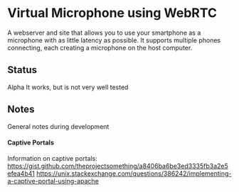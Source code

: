 # Virtual Microphone using WebRTC
A webserver and site that allows you to use your smartphone as a microphone with as little latency as possible.
It supports multiple phones connecting, each creating a microphone on the host computer.

## Status
Alpha
It works, but is not very well tested


## Notes
General notes during development


#### Captive Portals
Information on captive portals:
https://gist.github.com/theprojectsomething/a8406ba6be3ed3335fb3a2e5efea4b41
https://unix.stackexchange.com/questions/386242/implementing-a-captive-portal-using-apache